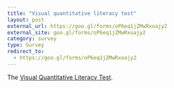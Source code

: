 ```yaml
---
title: "Visual quantitative literacy test"
layout: post
external_url: https://goo.gl/forms/oP6eq1jZMwRxoajy2
external_site: goo.gl/forms/oP6eq1jZMwRxoajy2
category: survey
type: Survey
redirect_to:
  - https://goo.gl/forms/oP6eq1jZMwRxoajy2
---
```


The [Visual Quantitative Literacy Test](https://goo.gl/forms/oP6eq1jZMwRxoajy2.com).
